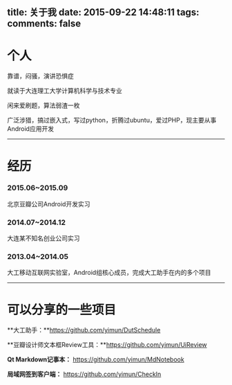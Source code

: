 title: 关于我
date: 2015-09-22 14:48:11
tags:
comments: false
----

# 个人
靠谱，闷骚，演讲恐惧症

就读于大连理工大学计算机科学与技术专业

闲来爱刷题，算法弱渣一枚

广泛涉猎，搞过嵌入式，写过python，折腾过ubuntu，爱过PHP，现主要从事Android应用开发

---
# 经历
### 2015.06~2015.09
北京豆瓣公司Android开发实习

### 2014.07~2014.12  
大连某不知名创业公司实习

### 2013.04~2014.05
大工移动互联网实验室，Android组核心成员，完成大工助手在内的多个项目

<!-- ### 往前五六年
在福建老家参加备战高考

### 再往前五六年
在江苏某水乡钓鱼钓龙虾度过了无忧无虑的童年 -->

---
# 可以分享的一些项目

**大工助手：**https://github.com/yimun/DutSchedule

**豆瓣设计师文本框Review工具：**https://github.com/yimun/UiReview

**Qt Markdown记事本：** https://github.com/yimun/MdNotebook

**局域网签到客户端：** https://github.com/yimun/CheckIn


